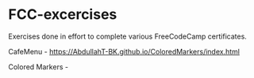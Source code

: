 # FCC-excercises
Exercises done in effort to complete various FreeCodeCamp certificates.

CafeMenu - https://AbdullahT-BK.github.io/ColoredMarkers/index.html

Colored Markers -
